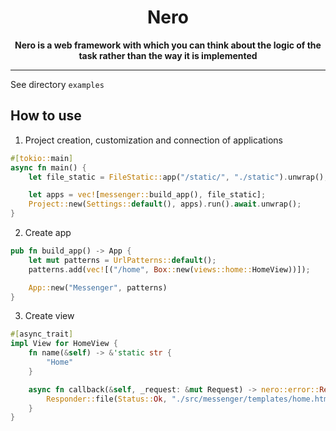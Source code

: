 <div align="center">
    <h1>Nero</h1>
    <p>
        <strong>Nero is a web framework with which you can think about the logic of the task rather than the way it is implemented</strong>
    </p>
</div>

---

See directory `examples`

## How to use
1. Project creation, customization and connection of applications
```rust
#[tokio::main]
async fn main() {
    let file_static = FileStatic::app("/static/", "./static").unwrap();

    let apps = vec![messenger::build_app(), file_static];
    Project::new(Settings::default(), apps).run().await.unwrap();
}
```
2. Create app

```rust
pub fn build_app() -> App {
    let mut patterns = UrlPatterns::default();
    patterns.add(vec![("/home", Box::new(views::home::HomeView))]);

    App::new("Messenger", patterns)
}
```

3. Create view

```rust
#[async_trait]
impl View for HomeView {
    fn name(&self) -> &'static str {
        "Home"
    }

    async fn callback(&self, _request: &mut Request) -> nero::error::Result<Responder> {
        Responder::file(Status::Ok, "./src/messenger/templates/home.html").await
    }
}
```